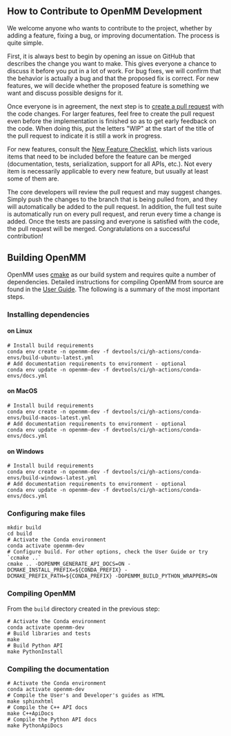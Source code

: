 ## How to Contribute to OpenMM Development

We welcome anyone who wants to contribute to the project, whether by adding a feature,
fixing a bug, or improving documentation.  The process is quite simple.

First, it is always best to begin by opening an issue on GitHub that describes the change you
want to make.  This gives everyone a chance to discuss it before you put in a lot of work.
For bug fixes, we will confirm that the behavior is actually a bug and that the proposed fix
is correct.  For new features, we will decide whether the proposed feature is something we
want and discuss possible designs for it.

Once everyone is in agreement, the next step is to
[create a pull request](https://help.github.com/en/articles/about-pull-requests) with the code changes.
For larger features, feel free to create the pull request even before the implementation is
finished so as to get early feedback on the code.  When doing this, put the letters "WIP" at
the start of the title of the pull request to indicate it is still a work in progress.

For new features, consult the [New Feature Checklist](https://github.com/openmm/openmm/wiki/Checklist-when-adding-a-new-feature),
which lists various items that need to be included before the feature can be merged (documentation,
tests, serialization, support for all APIs, etc.).  Not every item is necessarily applicable to
every new feature, but usually at least some of them are.

The core developers will review the pull request and may suggest changes.  Simply push the
changes to the branch that is being pulled from, and they will automatically be added to the
pull request.  In addition, the full test suite is automatically run on every pull request,
and rerun every time a change is added.  Once the tests are passing and everyone is satisfied
with the code, the pull request will be merged.  Congratulations on a successful contribution!

## Building OpenMM

OpenMM uses [cmake](https://cmake.org/) as our build system and requires quite a number of dependencies. Detailed instructions for compiling OpenMM from source are found in the [User Guide](http://docs.openmm.org/latest/userguide/library.html#compiling-openmm-from-source-code). The following is a summary of the most important steps.

### Installing dependencies

#### on Linux

```shell
# Install build requirements
conda env create -n openmm-dev -f devtools/ci/gh-actions/conda-envs/build-ubuntu-latest.yml
# Add documentation requirements to environment - optional
conda env update -n openmm-dev -f devtools/ci/gh-actions/conda-envs/docs.yml
```

#### on MacOS

```shell
# Install build requirements
conda env create -n openmm-dev -f devtools/ci/gh-actions/conda-envs/build-macos-latest.yml
# Add documentation requirements to environment - optional
conda env update -n openmm-dev -f devtools/ci/gh-actions/conda-envs/docs.yml
```

#### on Windows

```shell
# Install build requirements
conda env create -n openmm-dev -f devtools/ci/gh-actions/conda-envs/build-windows-latest.yml
# Add documentation requirements to environment - optional
conda env update -n openmm-dev -f devtools/ci/gh-actions/conda-envs/docs.yml
```

### Configuring make files

```shell
mkdir build
cd build
# Activate the Conda environment
conda activate openmm-dev
# Configure build. For other options, check the User Guide or try `ccmake ..`
cmake .. -DOPENMM_GENERATE_API_DOCS=ON -DCMAKE_INSTALL_PREFIX=${CONDA_PREFIX} -DCMAKE_PREFIX_PATH=${CONDA_PREFIX} -DOPENMM_BUILD_PYTHON_WRAPPERS=ON
```

### Compiling OpenMM

From the `build` directory created in the previous step:

```shell
# Activate the Conda environment
conda activate openmm-dev
# Build libraries and tests
make
# Build Python API
make PythonInstall
```

### Compiling the documentation

```shell
# Activate the Conda environment
conda activate openmm-dev
# Compile the User's and Developer's guides as HTML
make sphinxhtml
# Compile the C++ API docs
make C++ApiDocs
# Compile the Python API docs
make PythonApiDocs
```
